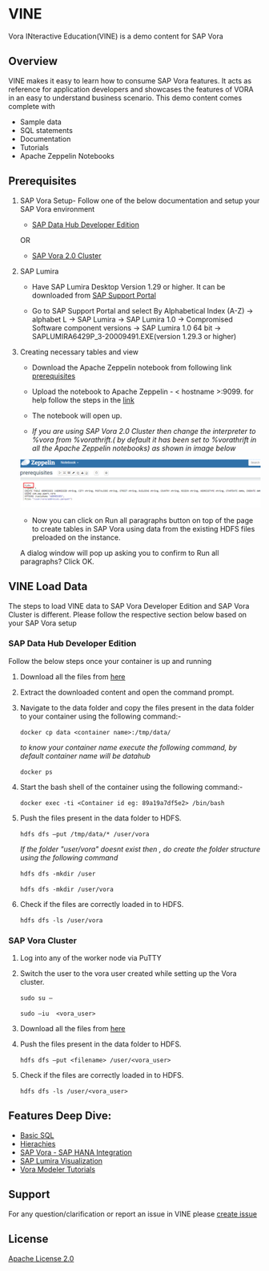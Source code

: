 VINE
===============
Vora INteractive Education(VINE) is a demo content for SAP Vora

## Overview

VINE makes it easy to learn how to consume SAP Vora features. It acts as reference for application developers and showcases the features of VORA in an easy to understand business scenario. This demo content comes complete with  
- Sample data
- SQL statements
- Documentation
- Tutorials
- Apache Zeppelin Notebooks



## Prerequisites

1. SAP Vora Setup- Follow one of the below documentation and setup your SAP Vora environment
   - [SAP Data Hub Developer Edition](https://blogs.sap.com/2017/12/06/sap-data-hub-developer-edition/)  
       
    OR
    
    - [SAP Vora 2.0  Cluster](https://help.sap.com/http.svc/rc/f09ec811fe634f588647c342cac84c38/2.0/en-US/SAP_Vora_Installation_Admin_Guide_2.0_en.pdf)  
  
    
2. SAP Lumira
   - Have SAP Lumira Desktop Version 1.29 or higher. It can be downloaded from [SAP Support Portal](https://launchpad.support.sap.com/#/softwarecenter)
   
   - Go to SAP Support Portal and select By Alphabetical Index (A-Z) -> alphabet L -> SAP Lumira -> SAP Lumira 1.0 -> Compromised Software component versions -> SAP Lumira 1.0 64 bit -> SAPLUMIRA6429P_3-20009491.EXE(version 1.29.3 or higher)
   

3. Creating necessary tables and view
    - Download the Apache Zeppelin notebook from following link [prerequisites](./zeppelin_notebooks/prerequisites.json)

    - Upload the notebook to Apache Zeppelin - < hostname >:9099.
      for help follow the steps in the [link](https://zeppelin.apache.org/docs/0.6.0/quickstart/explorezeppelinui.html)

    - The notebook will open up. 
    
    - *If you are using SAP Vora 2.0 Cluster then change the interpreter to %vora from %vorathrift.( by default it has been set to %vorathrift   in all the Apache Zeppelin notebooks) as shown in image below*
    
    ![Alt text](./documentation/basic_sql/images/interpreter.png "Optional title")
    - Now you can click on Run all paragraphs button on top of the page to create tables in SAP Vora using data from the existing             HDFS files preloaded on the instance. 

    A dialog window will pop up asking you to confirm to Run all paragraphs? Click OK. 
      
      
## VINE Load Data

The steps to load VINE data to SAP Vora Developer Edition and SAP Vora Cluster is different. Please follow the respective section below based on your SAP Vora setup

### SAP Data Hub Developer Edition

   Follow the below steps once your container is up and running

   1. Download all the files from [here](../../archive/master.zip)
   
   2. Extract the downloaded content and open the command prompt.
   
   3. Navigate to the data folder and copy the files present in the data folder to your container using the following command:-
   
      `docker cp data <container name>:/tmp/data/`
      
      *to know your container name execute the following command, by default container name will be datahub*
      
      `docker ps`
      
   4. Start the bash shell of the container using the following command:-
   
      `docker exec -ti <Container id eg: 89a19a7df5e2> /bin/bash`
   
   5. Push the files present in the data folder to HDFS.
    
      `hdfs dfs –put /tmp/data/* /user/vora`
      
      *If the folder "user/vora" doesnt exist then , do create the folder structure using the following command*
      
      `hdfs dfs -mkdir /user`
      
      `hdfs dfs -mkdir /user/vora`
    	
   6. Check if the files are correctly loaded in to HDFS.
    
      `hdfs dfs -ls /user/vora`


### SAP Vora Cluster

   1. Log into any of the worker node via PuTTY
    
   2. Switch the user to the vora user created while setting up the Vora cluster.
    
      `sudo su –`

      `sudo –iu  <vora_user>`
        	
   3. Download all the files from [here](../../archive/master.zip)
    
   4. Push the files present in the data folder to HDFS.
    
      `hdfs dfs –put <filename> /user/<vora_user>`
    	
   5. Check if the files are correctly loaded in to HDFS.
    
      `hdfs dfs -ls /user/<vora_user>`
    

## Features Deep Dive:

 - [Basic SQL](./documentation/basic_sql/README.md)
 - [Hierachies](./documentation/hierarchies/README.md) 
 - [SAP Vora - SAP HANA Integration](./documentation/vora_hana_integration/README.md)
 - [SAP Lumira Visualization](./tutorials/lumira/README.md)
 - [Vora Modeler Tutorials](./tutorials)

## Support
For any question/clarification or report an issue in VINE please [create issue](https://github.com/SAP/vora-vine/issues/new)

## License
[Apache License 2.0](LICENSE)

